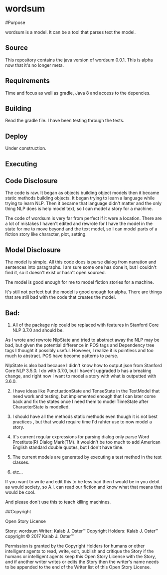# wordsum

#Purpose

wordsum is a model. It can be a tool that parses text the model.


## Source

This repository contains the java version of wordsum 0.0.1. This is alpha now that it's no longer meta.


## Requirements

Time and focus as well as gradle, Java 8 and access to the depencies.

## Building

Read the gradle file. I have been testing through the tests.

## Deploy

Under construction.

## Executing





## Code Disclosure

The code is raw. It began as objects building object models then it became static methods building objects. It began trying to
learn a language while trying to learn NLP. Then it became that language didn't matter and the only thing NLP does
is help model text, so I can model a story for a machine.

The code of wordsum is very far from perfect if it were a location. There are a lot of mistakes I haven't edited and rewrote for I have
the model in the state for me to move beyond and the text model, so I can model parts of a fiction story like
character, plot, setting.


## Model Disclosure
The model is simple. All this code does is parse dialog from narration and sentences into paragraphs.
I am sure some one has done it, but I couldn't find it, so it doesn't exist or hasn't open sourced.

The model is good enough for me to model fiction stories for a machine.

It's still not perfect but the model is good enough for alpha. There are things that are still bad with the code that
creates the model.

## Bad:

 1) All of the package nlp could be replaced with features in Stanford Core NLP 3.7.0 and should be.

 As I wrote and rewrote NlpState and tried to abstract away the NLP may be bad, but given the potential difference in POS
 tags and Dependency tree tags I thought it possibly useful. However, I realize it is pointless and too much to abstract.
 POS have become patterns to parse.

 NlpState is also bad because I didn't know how to output json from Stanford Core NLP 3.5.0.
 I do with 3.7.0, but I haven't upgraded b has a breaking change, and right now I want to model a story with what is outputted
 with 3.6.0.

 2) I have ideas like PunctuationState and TenseState in the TextModel that need work and testing, but implemented enough that I can
 later come back and fix the states once I need them to model TimeState after CharacterState is modelled.

 3) I should have all the methods static methods even though it is not best practices , but that would require time I'd
  rahter use to now model a story.


4) It's current regular expressions for parsing dialog only parse Word Prostitute(R) Dialog Mark(TM). It wouldn't be too
much to add American English standard double quotes, but I don't have time.

5) The current models are generated by executing a test method in the test classes.


6) etc...


If you want to write and edit this to be less bad then I would be in you debit as would society, so A.I. can read
our fiction and know what that means that would be cool.

And please don't use this to teach killing machines.

##Copyright

  Open Story License

  Story: wordsum
  Writer: Kalab J. Oster&trade;
  Copyright Holders: Kalab J. Oster&trade;
  copyright &copy; 2017 Kalab J. Oster&trade;

  Permission is granted by the Copyright Holders for humans or other intelligent agents to read, write, edit, publish
  and critique the Story if the humans or intelligent agents keep this Open Story License with the Story,
  and if another writer writes or edits the Story then the writer's name needs to be appended to the end of the Writer
  list of this Open Story License.




